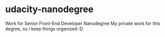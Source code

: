 # udacity-nanodegree
Work for Senior Front-End Developer Nanodegree
My private work for this degree, so i keep things organized :D
